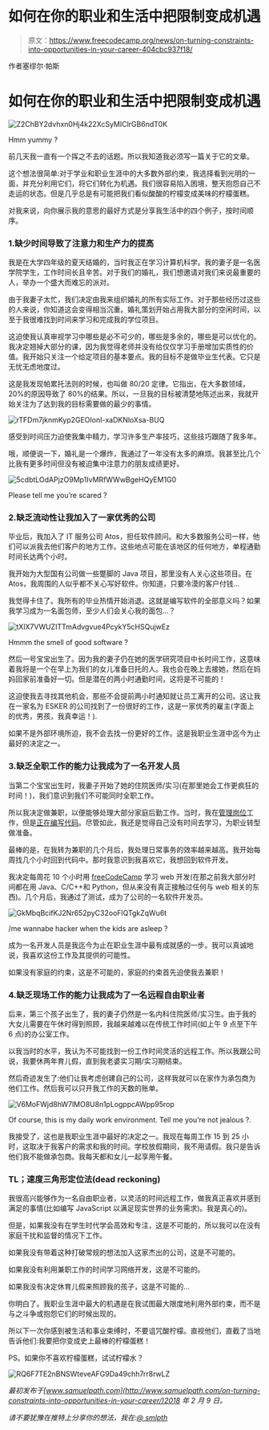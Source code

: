 # 如何在你的职业和生活中把限制变成机遇

> 原文：<https://www.freecodecamp.org/news/on-turning-constraints-into-opportunities-in-your-career-404cbc937f18/>

作者塞缪尔·帕斯

# 如何在你的职业和生活中把限制变成机遇

![Z2ChBY2dvhxn0Hj4k22XcSyMIClrGB6ndT0K](img/97cd876283ee3fde2a7c3eee2a0c9d40.png)

Hmm yummy ?

前几天我一直有一个挥之不去的话题。所以我知道我必须写一篇关于它的文章。

这个想法很简单:对于学业和职业生涯中的大多数外部约束，我选择看到光明的一面，并充分利用它们，将它们转化为机遇。我们很容易陷入困境，整天抱怨自己不走运的状态。但是几乎总是有可能把我们看似酸酸的柠檬变成美味的柠檬蛋糕。

对我来说，向你展示我的意思的最好方式是分享我生活中的四个例子，按时间顺序。

### 1.缺少时间导致了注意力和生产力的提高

我是在大学四年级的夏天结婚的，当时我正在学习计算机科学。我的妻子是一名医学院学生，工作时间长且辛苦。对于我们的婚礼，我们想邀请对我们来说最重要的人，举办一个盛大而难忘的派对。

由于我妻子太忙，我们决定由我来组织婚礼的所有实际工作。对于那些经历过这些的人来说，你知道这会变得相当沉重。婚礼策划开始占用我大部分的空闲时间，以至于我很难找到时间来学习和完成我的学位项目。

这迫使我认真审视学习中哪些是必不可少的，哪些是多余的，哪些是可以优化的。我决定翘掉大部分的课，因为我觉得老师并没有给仅仅学习手册增加实质性的价值。我开始只关注一个给定项目的基本要点。我的目标不是做毕业生代表。它只是无忧无虑地度过。

这是我发现帕累托法则的时候，也叫做 80/20 定律。它指出，在大多数领域，20%的原因导致了 80%的结果。所以，一旦我的目标被清楚地陈述出来，我就开始关注为了达到我的目标需要做的最少的事情。

![rTFDm7jknmKyp2GEOIonI-xaDKNloXsa-BUQ](img/244c557f912ed098189e2b6b994085e2.png)

感受到时间压力迫使我集中精力，学习许多生产率技巧，这些技巧跟随了我多年。

哦，顺便说一下，婚礼是一个爆炸，我通过了一年没有太多的麻烦。我甚至比几个比我有更多时间但没有被迫集中注意力的朋友成绩更好。

![5cdbtLOdAPjzO9Mp1IvMRfWWwBgeHQyEM1G0](img/454c06c9747af09c0059b26d08483d75.png)

Please tell me you’re scared ?

### 2.缺乏流动性让我加入了一家优秀的公司

毕业后，我加入了 IT 服务公司 Atos，担任软件顾问。和大多数服务公司一样，他们可以派我去他们客户的地方工作。这些地点可能在该地区的任何地方，单程通勤时间长达两个小时。

我开始为大型国有公司做一些蹩脚的 Java 项目，那里没有人关心这些项目。在 Atos，我周围的人似乎都不关心写好软件。你知道，只要冷漠的客户付钱…

我觉得卡住了。我所有的毕业热情开始消退。这就是编写软件的全部意义吗？如果我学习成为一名面包师，至少人们会关心我的面包…？

![tXlX7VWUZITTmAdvgvue4PcykY5cHSQujwEz](img/4836f4751be6fed0bd5415a7ec5bdc40.png)

Hmmm the smell of good software ?

然后一号宝宝出生了。因为我的妻子仍在她的医学研究项目中长时间工作，这意味着我将是一个在早上为我们的女儿准备日托的人。我也会在晚上去接她，然后在妈妈回家前准备好一切。但是潜在的两小时通勤时间，这将是不可能的！

这迫使我去寻找其他机会，那些不会提前两小时通知就让员工离开的公司。这让我在一家名为 ESKER 的公司找到了一份很好的工作，这是一家优秀的雇主(字面上的优秀，男孩，我真幸运！).

如果不是外部环境所迫，我不会去找一份更好的工作。这是我职业生涯中迄今为止最好的决定之一。

### 3.缺乏全职工作的能力让我成为了一名开发人员

当第二个宝宝出生时，我妻子开始了她的住院医师/实习(在那里她会工作更疯狂的时间！)，我们意识到我们不可能同时全职工作。

所以我决定做兼职，以便能够处理大部分家庭后勤工作。当时，我在[管理岗位](http://www.samuelpath.com/management-why/)工作，但是[正在编写代码](http://www.samuelpath.com/back2dev/)。尽管如此，我还是觉得自己没有时间去学习，为职业转型做准备。

最棒的是，在我转为兼职的几个月后，我处理日常事务的效率越来越高。我开始每周找几个小时回到代码中。那时我意识到我喜欢它，我想回到软件开发。

我决定每周花 10 个小时用 [freeCodeCamp](http://www.samuelpath.com/fcc/) 学习 web 开发(在那之前我大部分时间都在用 Java、C/C++和 Python，但从来没有真正接触过任何与 web 相关的东西)。几个月后，我通过了测试，成为了公司的一名软件开发员。

![GkMbqBcifKJ2Nr652pyC32ooFlQTgkZqWu6t](img/b231a5048c126e29c2ae2f2412a9886b.png)

/me wannabe hacker when the kids are asleep ?

成为一名开发人员是我迄今为止在职业生涯中最有成就感的一步。我可以真诚地说，我喜欢这份工作及其提供的可能性。

如果没有家庭的约束，这是不可能的，家庭的约束首先迫使我去兼职！

### 4.缺乏现场工作的能力让我成为了一名远程自由职业者

后来，第三个孩子出生了，我的妻子仍然是一名内科住院医师/实习生。由于我的大女儿需要在午休时得到照顾，我越来越难以在传统工作时间(如上午 9 点至下午 6 点)的办公室工作。

以我当时的水平，我认为不可能找到一份工作时间灵活的远程工作。所以我跟公司说，我要休两年育儿假，直到我老婆实习期/实习期结束。

然后奇迹发生了:他们让我考虑创建自己的公司，这样我就可以在家作为承包商为他们工作。然后我可以只开我工作的天数的账单。

![V6MoFWjd8hW7lMO8U8n1pLogppcAWpp95rop](img/e4cc026819d9f50a05a8d75d16102ffd.png)

Of course, this is my daily work environment. Tell me you’re not jealous ?.

我接受了，这也是我职业生涯中最好的决定之一。我现在每周工作 15 到 25 小时，这取决于我客户的需求和我的时间。学校放假期间，我不用请假。我只是告诉他们我不能做承包商。我每天都和女儿一起享用午餐。

### TL；速度三角形定位法(dead reckoning)

我很高兴能够作为一名自由职业者，以灵活的时间远程工作，做我真正喜欢并感到满足的事情(比如编写 JavaScript 以满足现实世界的业务需求)。我是真心的)。

但是，如果我没有在学生时代学会高效和专注，这是不可能的，所以我可以在没有家庭干扰和监督的情况下工作。

如果我没有带着这种打破常规的想法加入这家杰出的公司，这是不可能的。

如果我没有利用兼职工作的时间学习网络开发，这是不可能的。

如果我没有决定休育儿假来照顾我的孩子，这是不可能的…

你明白了。我职业生涯中最大的机遇是在我试图最大限度地利用外部约束，而不是与之斗争或抱怨它们的时候出现的。

所以下一次你感到被生活和事业束缚时，不要诅咒酸柠檬。直视他们，直截了当地告诉他们:我要把你变成史上最棒的柠檬蛋糕！

PS。如果你不喜欢柠檬蛋糕，试试柠檬水？

![RQ6F7TE2nBNSWteveAFG9Da49chh7rr8rwLZ](img/e23f4651f7dd944e7d79713016326e87.png)

*最初发布于[www.samuelpath.com](http://www.samuelpath.com/on-turning-constraints-into-opportunities-in-your-career/)2018 年 2 月 9 日。*

*请不要犹豫在推特上分享你的想法，我在:[@ smlpth](http://www.twitter.com/smlpth)*